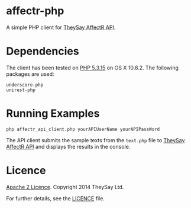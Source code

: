 affectr-php
===========

A simple PHP client for [TheySay AffectR API](http://docs.theysay.apiary.io).

# Dependencies

The client has been tested on [PHP 5.3.15](https://npmjs.org/) on OS X 10.8.2.
The following packages are used:

```
underscore.php
unirest-php
```

# Running Examples

```
php affectr_api_client.php yourAPIUserName yourAPIPassWord
```

The API client submits the sample texts from the `text.php` file to [TheySay AffectR API](http://docs.theysay.apiary.io) and displays the results in the console.

# Licence

[Apache 2 Licence](http://www.apache.org/licenses/LICENSE-2.0.html). Copyright 2014 TheySay Ltd.

For further details, see the [LICENCE](LICENCE) file.
